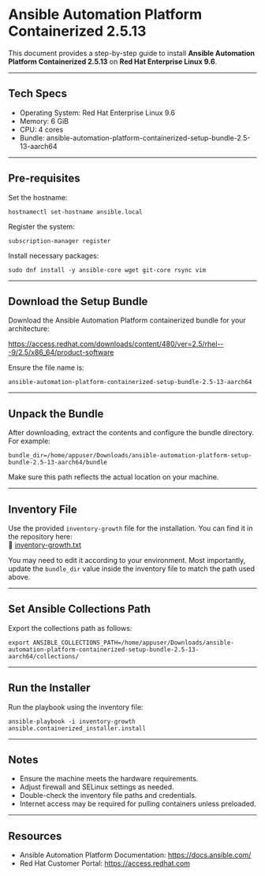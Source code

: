 # Ansible Automation Platform Containerized 2.5.13

This document provides a step-by-step guide to install **Ansible Automation Platform Containerized 2.5.13** on **Red Hat Enterprise Linux 9.6**.

---

## Tech Specs

- Operating System: Red Hat Enterprise Linux 9.6  
- Memory: 6 GiB  
- CPU: 4 cores  
- Bundle: ansible-automation-platform-containerized-setup-bundle-2.5-13-aarch64

---

## Pre-requisites

Set the hostname:
```
hostnamectl set-hostname ansible.local
```

Register the system:
```
subscription-manager register
```

Install necessary packages:
```
sudo dnf install -y ansible-core wget git-core rsync vim
```

---

## Download the Setup Bundle

Download the Ansible Automation Platform containerized bundle for your architecture:

https://access.redhat.com/downloads/content/480/ver=2.5/rhel---9/2.5/x86_64/product-software

Ensure the file name is:
```
ansible-automation-platform-containerized-setup-bundle-2.5-13-aarch64
```

---

## Unpack the Bundle

After downloading, extract the contents and configure the bundle directory. For example:

```
bundle_dir=/home/appuser/Downloads/ansible-automation-platform-setup-bundle-2.5-13-aarch64/bundle
```

Make sure this path reflects the actual location on your machine.

---

## Inventory File

Use the provided `inventory-growth` file for the installation. You can find it in the repository here:  
🔗 [inventory-growth.txt](https://github.com/mmintah00/labs/blob/main/Ansible%20Automation%20Platform/inventory-growth.txt)

You may need to edit it according to your environment. Most importantly, update the `bundle_dir` value inside the inventory file to match the path used above.

---

## Set Ansible Collections Path

Export the collections path as follows:

```
export ANSIBLE_COLLECTIONS_PATH=/home/appuser/Downloads/ansible-automation-platform-containerized-setup-bundle-2.5-13-aarch64/collections/
```

---

## Run the Installer

Run the playbook using the inventory file:

```
ansible-playbook -i inventory-growth ansible.containerized_installer.install
```

---

## Notes

- Ensure the machine meets the hardware requirements.
- Adjust firewall and SELinux settings as needed.
- Double-check the inventory file paths and credentials.
- Internet access may be required for pulling containers unless preloaded.

---

## Resources

- Ansible Automation Platform Documentation: https://docs.ansible.com/
- Red Hat Customer Portal: https://access.redhat.com
